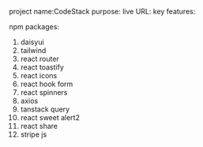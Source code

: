 project name:CodeStack
purpose:
live URL:
key features:



npm packages:
1. daisyui
2. tailwind
3. react router
4. react toastify
5. react icons
6. react hook form
7. react spinners
8. axios
9. tanstack query
10. react sweet alert2
11. react share
12. stripe js
